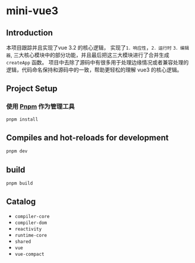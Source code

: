 # mini-vue3

## Introduction

本项目跟踪并且实现了vue 3.2 的核心逻辑， 实现了`1．响应性`，`2．运行时` `3．编辑器`, 三大核心模块中的部分功能，并且最后把这三大模块进行了合并生成`createApp` 函数。
项目中去除了源码中有很多用于处理边缘情况或者兼容处理的逻辑，代码命名保持和源码中的一致，帮助更轻松的理解 vue3 的核心逻辑。

## Project Setup

### 使用 [Pnpm](https://pnpm.io/zh/) 作为管理工具

```sh
pnpm install
```

## Compiles and hot-reloads for development

```sh
pnpm dev
```

## build

```sh
pnpm build
```

## Catalog

- `compiler-core`
- `compiler-dom`
- `reactivity`
- `runtime-core`
- `shared`
- `vue`
- `vue-compact`
